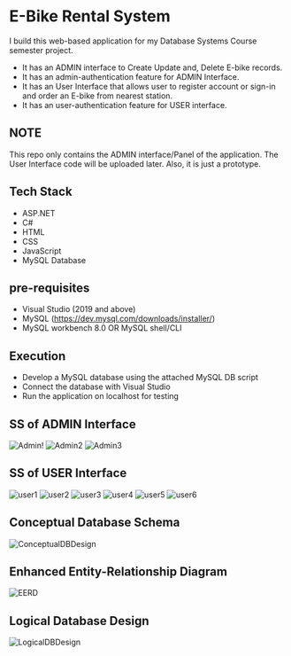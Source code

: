 # E-Bike Rental System
I build this web-based application for my Database Systems Course semester project.  
- It has an ADMIN interface to Create Update and, Delete E-bike records. 
- It  has an admin-authentication feature for ADMIN Interface.
- It has an User Interface that allows user to register account or sign-in and order an E-bike from nearest station. 
- It has an user-authentication feature for USER interface.

## NOTE
This repo only contains the ADMIN interface/Panel of the application. The User Interface code will be uploaded later. Also, it is just a prototype. 

## Tech Stack
- ASP.NET
- C# 
- HTML
- CSS
- JavaScript
- MySQL Database
## pre-requisites
- Visual Studio (2019 and above)
- MySQL (https://dev.mysql.com/downloads/installer/)
- MySQL workbench 8.0 OR MySQL shell/CLI

## Execution 
- Develop a MySQL database using the attached MySQL DB script 
- Connect the database with Visual Studio 
- Run the application on localhost for testing

## SS of ADMIN Interface 

![Admin!](https://user-images.githubusercontent.com/75529175/157928133-0d84b3ca-7e2a-4f88-93f3-719ed3d68156.png)
![Admin2](https://user-images.githubusercontent.com/75529175/157928196-e2c1e16a-dab3-40bb-a872-d1ae25232595.png)
![Admin3](https://user-images.githubusercontent.com/75529175/157928221-1d649f97-8241-4b0d-a7e7-86251cb1e2d0.png)

## SS of USER Interface 
![user1](https://user-images.githubusercontent.com/75529175/157928324-45ad59bf-7027-4f10-9c70-e72eff0adc0c.png)
![user2](https://user-images.githubusercontent.com/75529175/157928390-0a6a5e09-d27d-45c2-a05d-219688618a86.png)
![user3](https://user-images.githubusercontent.com/75529175/157928413-8efd433f-5a7c-420a-bb16-e27c86bcbf76.png)
![user4](https://user-images.githubusercontent.com/75529175/157928437-9aa09f91-6c29-46b8-9ceb-dd5b7268718b.png)
![user5](https://user-images.githubusercontent.com/75529175/157928475-c51b6e31-d1ca-45cf-97be-faf13e8c9ee9.png)
![user6](https://user-images.githubusercontent.com/75529175/157928493-be29a898-6760-44fc-ae0f-4cc401f11ebc.png)

## Conceptual Database Schema
![ConceptualDBDesign](https://user-images.githubusercontent.com/75529175/157928634-80f5a5eb-4c51-4853-8a23-f30e7be0d454.jpeg)
## Enhanced Entity-Relationship Diagram 

![EERD](https://user-images.githubusercontent.com/75529175/157928883-eda627bc-f50f-4b95-bc7c-673ce281f531.jpeg)
## Logical Database Design
![LogicalDBDesign](https://user-images.githubusercontent.com/75529175/157928831-b1c5218d-c1ab-4014-9d45-16fa03fc43ad.jpeg)
